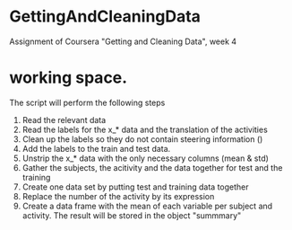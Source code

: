 # GettingAndCleaningData
Assignment of Coursera "Getting and Cleaning Data", week 4



# working space. 
The script will perform the following steps

1. Read the relevant data
2. Read the labels for the x_* data and the translation of the activities
3. Clean up the labels so they do not contain steering information ()
4. Add the labels to the train and test data. 
5. Unstrip the x_* data with the only necessary columns (mean & std)
6. Gather the subjects, the acitivity and the data together for test and the training
7. Create one data set by putting test and training data together
8. Replace the number of the activity by its expression 
9. Create a data frame with the mean of each variable per subject and activity. The result will be stored in the object "summmary"
